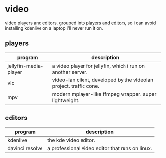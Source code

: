 # video

video players and editors. 
grouped into [players](#players) and [editors](#editors), 
so i can avoid installing kdenlive on a laptop i'll never run it on.

## players

| program | description |
| --- | --- |
| jellyfin-media-player | a video player for jellyfin, which i run on another server. | 
| vlc | video-lan client, developed by the videolan project. traffic cone. |
| mpv | modern mplayer-like ffmpeg wrapper. super lightweight. |

## editors

| program | description |
| --- | --- |
| kdenlive | the kde video editor. | 
| davinci resolve | a professional video editor that runs on linux. |

